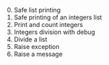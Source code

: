 0. Safe list printing
1. Safe printing of an integers list
2. Print and count integers
3. Integers division with debug
4. Divide a list
5. Raise exception
6. Raise a message